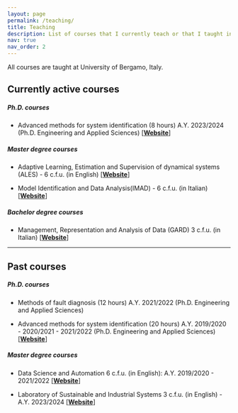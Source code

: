 ```yaml
---
layout: page
permalink: /teaching/
title: Teaching
description: List of courses that I currently teach or that I taught in the past.
nav: true
nav_order: 2
---
```


All courses are taught at University of Bergamo, Italy.


## Currently active courses

##### Ph.D. courses
* Advanced methods for system identification (8 hours) A.Y. 2023/2024 (Ph.D. Engineering and Applied Sciences)
[[**Website**](https://cal.unibg.it/courses/ph-d-course-advanced-methods-for-system-identification/#)]



##### Master degree courses
* Adaptive Learning, Estimation and Supervision of dynamical systems (ALES) - 6 c.f.u. (in English) [[**Website**](https://unibg.unifind.cineca.it/individual?uri=http%3A%2F%2Firises.unibg.it%2Fresource%2Faf%2F649878-167782-PDS0-2012-1%255F649878-167782-PDS0-2012-2)]

* Model Identification and Data Analysis(IMAD) - 6 c.f.u. (in Italian) [[**Website**](https://unibg.unifind.cineca.it/individual?uri=http%3A%2F%2Firises.unibg.it%2Fresource%2Faf%2F651939-167829-PDS0-2012-1)]



##### Bachelor degree courses
* Management, Representation and Analysis of Data (GARD) 3 c.f.u. (in Italian) [[**Website**](https://unibg.unifind.cineca.it/individual?uri=http%3A%2F%2Firises.unibg.it%2Fresource%2Faf%2F651182-166653-COMUNE-3)]


---



## Past courses

##### Ph.D. courses
* Methods of fault diagnosis (12 hours) A.Y. 2021/2022 (Ph.D. Engineering and Applied Sciences)

* Advanced methods for system identification (20 hours) A.Y. 2019/2020 - 2020/2021 - 2021/2022 (Ph.D. Engineering and Applied Sciences)
[[**Website**](https://cal.unibg.it/courses/ph-d-course-advanced-methods-for-system-identification/#)]


##### Master degree courses
* Data Science and Automation 6 c.f.u. (in English): A.Y. 2019/2020 - 2021/2022 [[**Website**](https://unibg.unifind.cineca.it/individual?uri=http%3A%2F%2Firises.unibg.it%2Fresource%2Faf%2F650552-167366-200-1)]

* Laboratory of Sustainable and Industrial Systems 3 c.f.u. (in English) - A.Y. 2023/2024 [[**Website**](https://unibg.unifind.cineca.it/individual?uri=http%3A%2F%2Firises.unibg.it%2Fresource%2Faf%2F653375-168145-PDS0-2020-2)]

